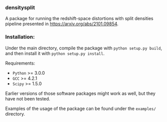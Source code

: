 ### densitysplit

A package for running the redshift-space distortions with split densities pipeline presented in https://arxiv.org/abs/2101.09854.

### Installation:

Under the main directory, compile the package with `python setup.py build`, and then install it with `python setup.py install`.

Requirements: 
  - `Python` >= 3.0.0
  - `GCC` >= 4.2.1
  - `Scipy` >= 1.5.0

Earlier versions of those software packages might work as well, but they have not been tested.

Examples of the usage of the package can be found under the `examples/` directory.

